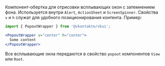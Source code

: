 Компонент-обертка для отрисовки всплывающих окон с затемнением фона. Используется внутри `Alert`, `ActionSheet`
и `ScreenSpinner`. Свойства `v` и `h` служат для удобного позиционирования контента. Пример:

```jsx static
import { PopoutWrapper } from '@vkontakte/vkui';

<PopoutWrapper v="center" h="center">
  Some content
</PopoutWrapper>
```

Все всплывающие окна передаются в свойство `popout` компонентов `View` или `Root`.
